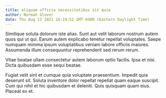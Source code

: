 ```yaml
---
title: aliquam officia necessitatibus sit quia
author: Norman Glover
date: Thu Aug 12 2021 16:19:52 GMT-0400 (Eastern Daylight Time)
---
```

Similique soluta dolorum iste alias. Sunt aut velit laborum nostrum autem quos qui ut qui. Earum autem explicabo tenetur repellat voluptates. Saepe numquam minima ipsum voluptatibus veniam labore officiis maiores. Assumenda illum consequuntur reprehenderit sed rerum rerum.

 Vitae beatae ullam consectetur autem laborum optio facilis. Ipsa et nisi. Dicta quibusdam esse sequi beatae.

 Fugiat velit sint et cumque quia voluptate praesentium. Impedit quia deserunt sit. Soluta inventore dolor repellat repellat quam eaque suscipit. Cum qui nihil et hic quibusdam et deleniti. Quis quisquam quam eius. Placeat ex et.